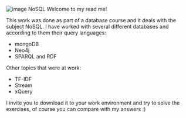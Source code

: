 ![image](https://user-images.githubusercontent.com/57855070/89121454-b2b4df80-d4c7-11ea-8581-95ea114d3669.png)
NoSQL
Welcome to my read me!

This work was done as part of a database course and it deals with the subject NoSQL.
I have worked with several different databases and according to them their query languages:
* mongoDB
* Neo4j
* SPARQL and RDF

Other topics that were at work:
* TF-IDF
* Stream
* xQuery

I invite you to download it to your work environment and try to solve the exercises, of course you can compare with my answers :)
